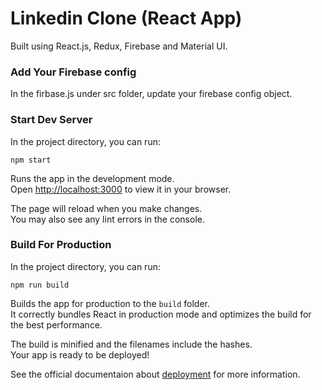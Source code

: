 # Linkedin Clone (React App)

Built using React.js, Redux, Firebase and Material UI.

### Add Your Firebase config

In the firbase.js under src folder, update your firebase config object.

### Start Dev Server

In the project directory, you can run:

`npm start`

Runs the app in the development mode.\
Open [http://localhost:3000](http://localhost:3000) to view it in your browser.

The page will reload when you make changes.\
You may also see any lint errors in the console.

### Build For Production

In the project directory, you can run:

`npm run build`

Builds the app for production to the `build` folder.\
It correctly bundles React in production mode and optimizes the build for the best performance.

The build is minified and the filenames include the hashes.\
Your app is ready to be deployed!

See the official documentaion about [deployment](https://facebook.github.io/create-react-app/docs/deployment) for more information.
